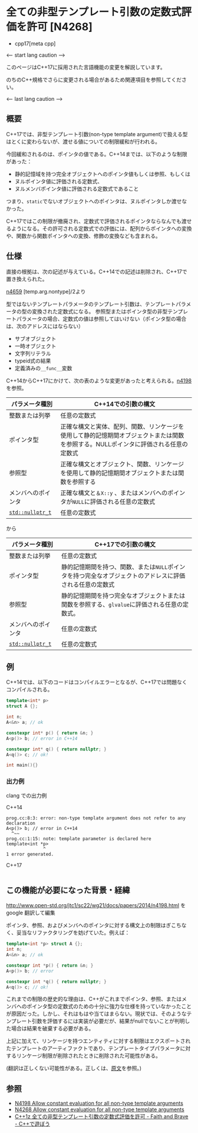 # 全ての非型テンプレート引数の定数式評価を許可 [N4268]

* cpp17[meta cpp]

<-- start lang caution -->

このページはC++17に採用された言語機能の変更を解説しています。

のちのC++規格でさらに変更される場合があるため関連項目を参照してください。

<-- last lang caution -->

## 概要
C++17では、非型テンプレート引数(non-type template argument)で扱える型はとくに変わらないが、渡せる値についての制限緩和が行われる。

今回緩和されるのは、ポインタの値である。C++14までは、以下のような制限があった：

- 静的記憶域を持つ完全オブジェクトへのポインタ値もしくは参照、もしくは
- ヌルポインタ値に評価される定数式、
- ヌルメンバポインタ値に評価される定数式であること

つまり、`static`でないオブジェクトへのポインタは、ヌルポインタしか渡せなかった。

C++17ではこの制限が撤廃され、定数式で評価されるポインタならなんでも渡せるようになる。その許可される定数式での評価には、配列からポインタへの変換や、関数から関数ポインタへの変換、修飾の変換なども含まれる。

## 仕様
直接の根拠は、次の記述が与えている。C++14での記述は削除され、C++17で置き換えられた。

[n4659](http://www.open-std.org/jtc1/sc22/wg21/docs/papers/2017/n4659.pdf) [temp.arg.nontype]/2より

型ではないテンプレートパラメータのテンプレート引数は、テンプレートパラメータの型の変換された定数式になる。
参照型またはポインタ型の非型テンプレートパラメータの場合、定数式の値は参照してはいけない（ポインタ型の場合は、次のアドレスにはならない）

- サブオブジェクト
- 一時オブジェクト
- 文字列リテラル
- typeid式の結果
- 定義済みの`__func__`変数

C++14からC++17にかけて、次の表のような変更があったと考えられる。[n4198](http://www.open-std.org/jtc1/sc22/wg21/docs/papers/2014/n4198.html)を参照。

| パラメータ種別 | C++14での引数の構文 |
|---|---|
| 整数または列挙 |	任意の定数式 |
| ポインタ型 | 正確な構文と実体、配列、関数、リンケージを使用して静的記憶期間オブジェクトまたは関数を参照する。NULLポインタに評価される任意の定数式 |
| 参照型 |	正確な構文とオブジェクト、関数、リンケージを使用して静的記憶期間オブジェクトまたは関数を参照する |
| メンバへのポインタ | 正確な構文と`＆X::y` 、またはメンバへのポインタが`NULL`に評価される任意の定数式 |
| [`std::nullptr_t`](/reference/cstddef/nullptr_t.md) | 任意の定数式 |

から

| パラメータ種別 | C++17での引数の構文 |
|---|---|
| 整数または列挙 |	任意の定数式 |
| ポインタ型 | 静的記憶期間を持つ、関数、または`NULL`ポインタを持つ完全なオブジェクトのアドレスに評価される任意の定数式 |
| 参照型 |	静的記憶期間を持つ完全なオブジェクトまたは関数を参照する、`glvalue`に評価される任意の定数式。 |
| メンバへのポインタ | 任意の定数式 |
| [`std::nullptr_t`](/reference/cstddef/nullptr_t.md) | 任意の定数式 |

## 例
C++14では、以下のコードはコンパイルエラーとなるが、C++17では問題なくコンパイルされる。

```cpp example
template<int* p> 
struct A {};

int n;
A<&n> a; // ok

constexpr int* p() { return &n; }
A<p()> b; // error in C++14

constexpr int* q() { return nullptr; }
A<q()> c; // ok!

int main(){}
```

### 出力例
clang での出力例

C++14

```
prog.cc:8:3: error: non-type template argument does not refer to any declaration
A<p()> b; // error in C++14
  ^~~
prog.cc:1:15: note: template parameter is declared here
template<int *p> 
              ^
1 error generated.
```

C++17

```
```

## この機能が必要になった背景・経緯
http://www.open-std.org/jtc1/sc22/wg21/docs/papers/2014/n4198.html を google 翻訳して編集

ポインタ、参照、およびメンバへのポインタに対する構文上の制限はぎこちなく、妥当なリファクタリングを妨げていた。例えば：

```cpp
template<int *p> struct A {};
int n;
A<&n> a; // ok

constexpr int *p() { return &n; }
A<p()> b; // error

constexpr int *q() { return nullptr; }
A<q()> c; // ok!
```

これまでの制限の歴史的な理由は、C++がこれまでポインタ、参照、またはメンバへのポインタ型の定数式のための十分に強力な仕様を持っていなかったことが原因だった。しかし、それはもはや当てはまらない。現状では、そのようなテンプレート引数を評価するには実装が必要だが、結果がnullでないことが判明した場合は結果を破棄する必要がある。

上記に加えて、リンケージを持つエンティティに対する制限はエクスポートされたテンプレートのアーティファクトであり、テンプレートタイプパラメータに対するリンケージ制限が削除されたときに削除された可能性がある。

(翻訳は正しくない可能性がある。正しくは、[原文](http://www.open-std.org/jtc1/sc22/wg21/docs/papers/2014/n4198.html)を参照。)

## 参照
- [N4198 Allow constant evaluation for all non-type template arguments](http://www.open-std.org/jtc1/sc22/wg21/docs/papers/2014/n4198.html)
- [N4268 Allow constant evaluation for all non-type template arguments](http://www.open-std.org/jtc1/sc22/wg21/docs/papers/2014/n4268.html)
- [C++1z 全ての非型テンプレート引数の定数式評価を許可 - Faith and Brave - C++で遊ぼう](https://faithandbrave.hateblo.jp/entry/2016/10/27/180801)